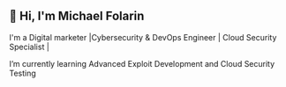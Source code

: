 ## 👋 Hi, I'm Michael Folarin

I'm a Digital marketer |Cybersecurity & DevOps Engineer | Cloud Security Specialist | 

 I’m currently learning Advanced Exploit Development and Cloud Security Testing
